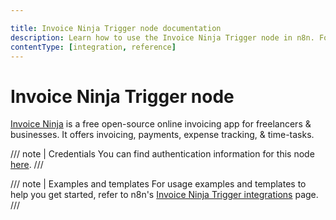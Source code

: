 ```yaml
---

title: Invoice Ninja Trigger node documentation
description: Learn how to use the Invoice Ninja Trigger node in n8n. Follow technical documentation to integrate Invoice Ninja Trigger node into your workflows.
contentType: [integration, reference]
---
```


# Invoice Ninja Trigger node

[Invoice Ninja](https://www.invoiceninja.com/) is a free open-source online invoicing app for freelancers & businesses. It offers invoicing, payments, expense tracking, & time-tasks.

/// note | Credentials
You can find authentication information for this node [here](/integrations/builtin/credentials/invoiceninja.md).
///

///  note  | Examples and templates
For usage examples and templates to help you get started, refer to n8n's [Invoice Ninja Trigger integrations](https://n8n.io/integrations/invoice-ninja-trigger/) page.
///
